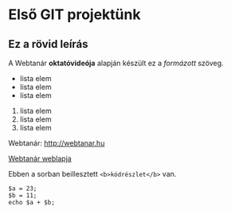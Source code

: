 # Első GIT projektünk
## Ez a rövid leírás

A Webtanár **oktatóvideója** alapján készült ez a *formázott* szöveg.

- lista elem
- lista elem
- lista elem

1. lista elem
2. lista elem
3. lista elem

Webtanár: http://webtanar.hu

[Webtanár weblapja](http://webtanar.hu)


Ebben a sorban beillesztett `<b>kódrészlet</b>` van.

```
$a = 23;
$b = 11;
echo $a + $b;
```



